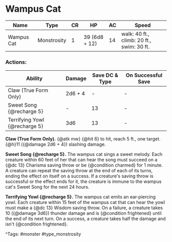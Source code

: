 # Wampus Cat

| Name | Type | CR | HP | AC | Speed |
|------|------|----|----|----|-------|
| Wampus Cat | Monstrosity | 1 | 39 (6d8 + 12) | 14 | walk: 40 ft., climb: 20 ft., swim: 30 ft. |

### Actions:

| Ability | Damage | Save DC & Type | On Successful Save |
|---------|--------|----------------|--------------------|
| Claw (True Form Only) | 2d6 + 4 | - | - |
| Sweet Song {@recharge 5} | - | 13 | - |
| Terrifying Yowl {@recharge 5} | 3d6 | 13 | - |


**Claw (True Form Only).** {@atk mw} {@hit 6} to hit, reach 5 ft., one target. {@h}11 ({@damage 2d6 + 4}) slashing damage.

**Sweet Song {@recharge 5}.** The wampus cat sings a sweet melody. Each creature within 60 feet of her that can hear the song must succeed on a {@dc 13} Charisma saving throw or be {@condition charmed} for 1 minute. A creature can repeat the saving throw at the end of each of its turns, ending the effect on itself on a success. If a creature's saving throw is successful or the effect ends for it, the creature is immune to the wampus cat's Sweet Song for the next 24 hours.

**Terrifying Yowl {@recharge 5}.** The wampus cat emits an ear‑piercing yowl. Each creature within 15 feet of the wampus cat that can hear the yowl must make a {@dc 13} Wisdom saving throw. On a failure, a creature takes 10 ({@damage 3d6}) thunder damage and is {@condition frightened} until the end of its next turn. On a success, a creature takes half the damage and isn't {@condition frightened}.

^Tags: #monster #type_monstrosity